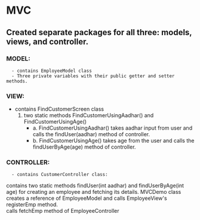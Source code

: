 # MVC

## Created separate packages for all three: models, views, and controller.  
###  MODEL:   
      - contains EmployeeModel class
      - Three private variables with their public getter and setter methods.
### VIEW:
  - contains FindCustomerScreen class   
    1. two static methods  FindCustomerUsingAadhar() and FindCustomerUsingAge()   
        - a. FindCustomerUsingAadhar() takes aadhar input from user and calls the findUser(aadhar) method of controller.  
        - b. FindCustomerUsingAge() takes age from the user and calls the findUserByAge(age) method of controller.   
### CONTROLLER:
      - contains CustomerController class:
contains two static methods findUser(int aadhar) and findUserByAge(int age) for creating an employee and fetching its details.
MVCDemo class
creates a reference of EmployeeModel and calls EmployeeView's registerEmp method.  
calls fetchEmp method of EmployeeController  
